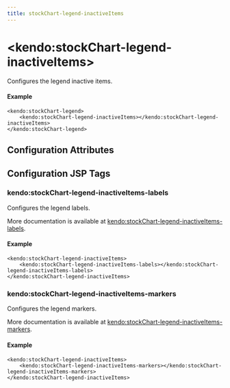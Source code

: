 ```yaml
---
title: stockChart-legend-inactiveItems
---
```


# \<kendo:stockChart-legend-inactiveItems\>

Configures the legend inactive items.

#### Example
    <kendo:stockChart-legend>
        <kendo:stockChart-legend-inactiveItems></kendo:stockChart-legend-inactiveItems>
    </kendo:stockChart-legend>

## Configuration Attributes


##  Configuration JSP Tags

### kendo:stockChart-legend-inactiveItems-labels

Configures the legend labels.

More documentation is available at [kendo:stockChart-legend-inactiveItems-labels](/api/wrappers/jsp/stockchart/legend-inactiveitems-labels).

#### Example

    <kendo:stockChart-legend-inactiveItems>
        <kendo:stockChart-legend-inactiveItems-labels></kendo:stockChart-legend-inactiveItems-labels>
    </kendo:stockChart-legend-inactiveItems>

### kendo:stockChart-legend-inactiveItems-markers

Configures the legend markers.

More documentation is available at [kendo:stockChart-legend-inactiveItems-markers](/api/wrappers/jsp/stockchart/legend-inactiveitems-markers).

#### Example

    <kendo:stockChart-legend-inactiveItems>
        <kendo:stockChart-legend-inactiveItems-markers></kendo:stockChart-legend-inactiveItems-markers>
    </kendo:stockChart-legend-inactiveItems>

